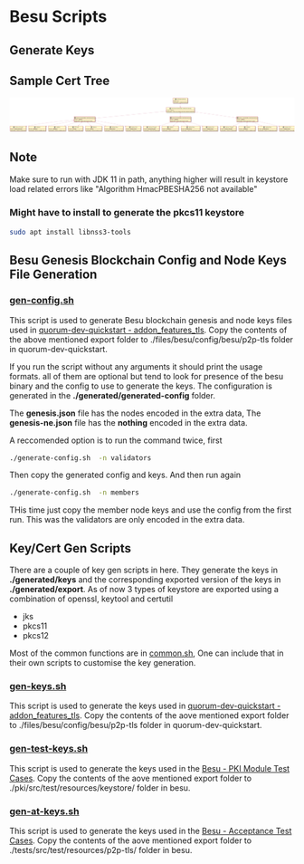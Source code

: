 # Besu Scripts

## Generate Keys

## Sample Cert Tree
![Cer Tree](cert-tree.png)

## Note
Make sure to run with JDK 11 in path, anything higher will result in keystore load related errors like "Algorithm HmacPBESHA256 not available" 

### Might have to install to generate the pkcs11 keystore
```bash
sudo apt install libnss3-tools
```

## Besu Genesis Blockchain Config and Node Keys File Generation 
### [gen-config.sh](gen-config.sh)
This script is used to generate Besu blockchain genesis and node keys files used in [quorum-dev-quickstart - addon_features_tls](https://github.com/perusworld/quorum-dev-quickstart/tree/addon_features_tls). Copy the contents of the above mentioned export folder to ./files/besu/config/besu/p2p-tls folder in quorum-dev-quickstart.

If you run the script without any arguments it should print the usage formats. all of them are optional but tend to look for presence of the besu binary and the config to use to generate the keys. The configuration is generated in the **./generated/generated-config** folder.

The **genesis.json** file has the nodes encoded in the extra data, The **genesis-ne.json** file has the **nothing** encoded in the extra data.

A reccomended option is to run the command twice, first
```bash
./generate-config.sh  -n validators
```
Then copy the generated config and keys. And then run again
```bash
./generate-config.sh  -n members
```
THis time just copy the member node keys and use the config from the first run. This was the validators are only encoded in the extra data.
## Key/Cert Gen Scripts
There are a couple of key gen scripts in here. They generate the keys in **./generated/keys** and the corresponding exported version of the keys in **./generated/export**. As of now 3 types of keystore are exported using a combination of openssl, keytool and certutil
* jks
* pkcs11
* pkcs12

Most of the common functions are in [common.sh](common.sh), One can include that in their own scripts to customise the key generation.

### [gen-keys.sh](gen-keys.sh)
This script is used to generate the keys used in [quorum-dev-quickstart - addon_features_tls](https://github.com/perusworld/quorum-dev-quickstart/tree/addon_features_tls). Copy the contents of the aove mentioned export folder to ./files/besu/config/besu/p2p-tls folder in quorum-dev-quickstart.

### [gen-test-keys.sh](gen-test-keys.sh)
This script is used to generate the keys used in the [Besu - PKI Module Test Cases](https://github.com/hyperledger/besu/tree/master/pki). Copy the contents of the aove mentioned export folder to ./pki/src/test/resources/keystore/ folder in besu.

### [gen-at-keys.sh](gen-at-keys.sh)
This script is used to generate the keys used in the [Besu - Acceptance Test Cases](https://github.com/perusworld/besu/tree/master/acceptance-tests). Copy the contents of the aove mentioned export folder to ./tests/src/test/resources/p2p-tls/ folder in besu.

